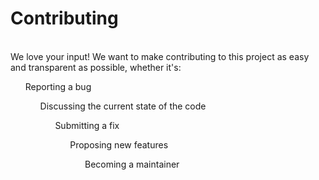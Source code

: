 <h1>Contributing</h1> <br>
We love your input! We want to make contributing to this project as easy and transparent as possible, whether it's:<br>
<ol>Reporting a bug<br>
<ol>Discussing the current state of the code<br>
<ol>Submitting a fix<br>
<ol>Proposing new features<br>
<ol>Becoming a maintainer<br>
